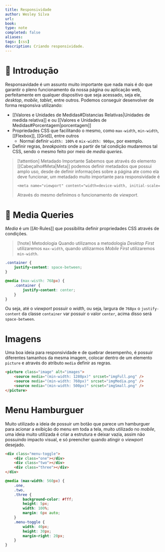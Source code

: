 ```yaml
---
title: Responsividade
author: Wesley Silva
url:
book:
type: note
completed: false
aliases:
tags: [css]
description: Criando responsividade.
---
```

# 🚀 Introdução
Responsavidade é um assunto muito importante que  nada mais é do que garantir o pleno funcionamento da nossa página ou aplicação web, perfeitamente em qualquer dispositivo que seja acessado, seja ele, _desktop_, _mobile_, _tablet_, entre outros.
Podemos conseguir desenvolver de forma responsiva utilizando:
- [[Valores e Unidades de Medidas#Distancias Relativas|Unidades de medida relativa]] e ou [[Valores e Unidades de Medidas#Porcentagem|porcentagem]]
- Propriedades CSS que facilitando o mesmo, como `max-width`, `min-width`, [[Flexbox]], [[Grid]], entre outros
	- Normal definir `width: 100%` e `mix-width: 900px`, por exemplo.
- Definir regras, _breakpoints_ onde a partir de tal condição mudaremos tal CSS, sendo o mesmo feito por meio de _media queries_.

>[!attention] Metadado Importante
>Sabemos que através do elemento [[Cabeçalho#Meta|Meta]] podemos definir metadados que possui amplo uso, desde de definir informações sobre a página ate como ela deve funcionar, um metadado muito  importante para responsividade é
>```css
><meta name="viewport" content="width=device-width, initial-scale=1.0" />
>```
>Através do mesmo definimos o funcionamento de _viewport_.

# 📜 Media Queries
_Media_ é um [[At-Rules]] que possibilita definir propriedades CSS através de condições.

>[!note] Metodologia
>Quando utilizamos a metodologia _Desktop First_ utilizaremos `max-width`, quando utilizarmos _Mobile First_ utilizaremos `min-width`.

```css
.container {
	justify-content: space-between;
}

@media (max-wisth: 768px) {
	.container {
		justify-content: center;
	}
}
```

Ou seja, até o _viewport_ possuir o _width_, ou seja, largura de `768px` o `justify-content` da classe `container` var possuir o valor `center`, acima disso será `space-between`. 

# Imagens
Uma boa ideia para responsividade e de quebrar desempenho, é possuir diferentes tamanhos da mesma imagem, colocar dentro de um elemento `picture` e através do atributo `media` definir as regras.

```html
<picture class="image" alt="images">
	<source media="(min-width: 1280px)" srcset="imgFull.png" />
	<source media="(min-width: 760px)" srcset="imgMedia.png" />
	<source media="(min-width: 500px)" srcset="imgSmall.png" />
</picture>
```

# Menu Hamburguer
Muito utilizado a ideia de possuir um botão que parece um hamburguer para acionar a exibição do  menu em toda a tela, muito utilizado no _mobile_, uma ideia muito utilizada é criar a estrutura e deixar vazia, assim não possuindo impacto visual, e só preencher quando atingir o _viewport_ desejado.

```html
<div class="menu-toggle">
	<div class="one"></div>
	<div class="two"></div>
	<div class="three"></div>
</div>
```

```css
@media (max-width: 560px) {
	.one,
	.two,
	.three {
		background-color: #fff;
		height: 5px;
		width: 100%;
		margin: 6px auto;
	}
	.menu-toggle {
		width: 40px;
		height: 30px;
		margin-right: 20px;
	}
}
```